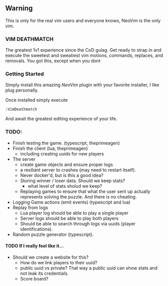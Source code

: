 ## Warning

This is only for the real vim users and everyone knows, NeoVim is the only vim.

### VIM DEATHMATCH

The greatest 1v1 experience since the CoD gulag. Get ready to strap in and
execute the sweetest and sweatiest vim motions, commands, replaces, and
removals. You got this, except when you dont

### Getting Started

Simply install this amazing _NeoVim_ plugin with your favorite installer, I
like plug personally.

Once installed simply execute

```viml
:VimDeathmatch
```

And await the greatest editing experience of your life.

### TODO:

- Finish testing the game. (typescript, theprimeagen)
- Finish the client (lua, theprimeagen)
  - including creating uuids for new players
- The server
  - create game objects and ensure proper logs
  - a resiliant server to crashes (may need to restart itself).
  - Never docker'd, but is this a good idea?
  - Storing winner / loser data. Should we keep stats?
    - what level of stats sholud we keep?
  - Replaying games to ensure that what the user sent up actually represents
    solving the puzzle. And there is no cheating.
- Logging Game actions (emit events) (typescript and lua)
- Replay from logs
  - Lua player log should be able to play a single player
  - Server logs should be able to play both players
  - Should be able to search through logs via uuids (player identifications).
- Random puzzle generator (typescript).

#### TODO If I really feel like it...

- Should we create a website for this?
  - How do we link players to their uuid?
  - public uuid vs private? That way a public uuid can show stats and not leak
    its credentials.
  - Score board?
